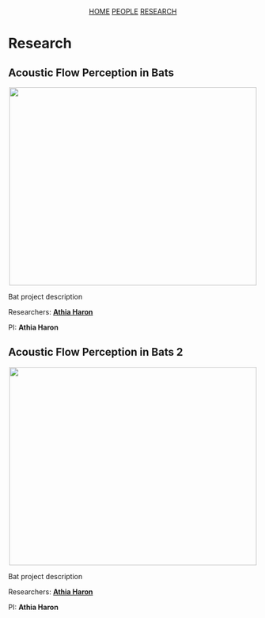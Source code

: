 <div class="button-group">
    <p align="center">
        <a href="https://athiaharon.github.io/" class="button big">HOME</a>
        <a href="https://athiaharon.github.io/about" class="button big">PEOPLE</a>
        <a href="https://athiaharon.github.io/research" class="button big">RESEARCH</a>
    </p>
</div>   

# Research

## Acoustic Flow Perception in Bats
<p align="center">
         <a href="https://athiaharon.github.io/">
         <img src="https://athiaharon.github.io/Athia_Bat_Research.jpg" width="500" height="400">
         </a>                
</p>
                                
Bat project description 

Researchers: [**Athia Haron**](https://athiaharon.github.io/PDRA_athiaharon)

PI: **Athia Haron** 

## Acoustic Flow Perception in Bats 2
<p align="center">
         <a href="https://athiaharon.github.io/">
         <img src="https://athiaharon.github.io/Athia_Bat_Research.jpg" width="500" height="400">
         </a>                
</p>
                                
Bat project description 

Researchers: [**Athia Haron**](https://athiaharon.github.io/PDRA_athiaharon)

PI: **Athia Haron** 
